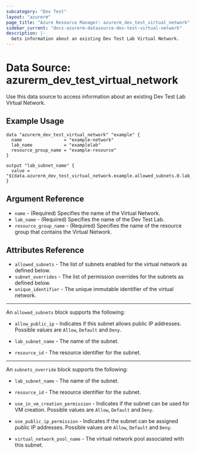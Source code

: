 ```yaml
---
subcategory: "Dev Test"
layout: "azurerm"
page_title: "Azure Resource Manager: azurerm_dev_test_virtual_network"
sidebar_current: "docs-azurerm-datasource-dev-test-virtual-network"
description: |-
  Gets information about an existing Dev Test Lab Virtual Network.
---
```


# Data Source: azurerm_dev_test_virtual_network

Use this data source to access information about an existing Dev Test Lab Virtual Network.

## Example Usage

```hcl
data "azurerm_dev_test_virtual_network" "example" {
  name                = "example-network"
  lab_name            = "examplelab"
  resource_group_name = "example-resource"
}

output "lab_subnet_name" {
  value = "${data.azurerm_dev_test_virtual_network.example.allowed_subnets.0.lab_subnet_name}"
}
```

## Argument Reference

* `name` - (Required) Specifies the name of the Virtual Network.
* `lab_name` - (Required) Specifies the name of the Dev Test Lab.
* `resource_group_name` - (Required) Specifies the name of the resource group that contains the Virtual Network.

## Attributes Reference

* `allowed_subnets` - The list of subnets enabled for the virtual network as defined below.
* `subnet_overrides` - The list of permission overrides for the subnets as defined below.
* `unique_identifier` - The unique immutable identifier of the virtual network.

---

An `allowed_subnets` block supports the following:

* `allow_public_ip` - Indicates if this subnet allows public IP addresses. Possible values are `Allow`, `Default` and `Deny`.

* `lab_subnet_name` - The name of the subnet.

* `resource_id` - The resource identifier for the subnet.

---

An `subnets_override` block supports the following:

* `lab_subnet_name` - The name of the subnet.

* `resource_id` - The resource identifier for the subnet.

* `use_in_vm_creation_permission` - Indicates if the subnet can be used for VM creation.  Possible values are `Allow`, `Default` and `Deny`.

* `use_public_ip_permission` - Indicates if the subnet can be assigned public IP addresses.  Possible values are `Allow`, `Default` and `Deny`.

* `virtual_network_pool_name` - The virtual network pool associated with this subnet.

